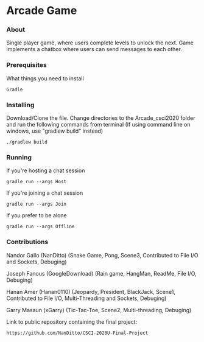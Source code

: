 # Arcade Game

### About
  Single player game, where users complete levels to unlock the next. Game implements a chatbox where users can send messages to each other.

### Prerequisites

What things you need to install
```
Gradle
```

### Installing

Download/Clone the file. Change directories to the Arcade_csci2020 folder and run the following commands from terminal (If using command line on windows,
use "gradlew build" instead)
```
./gradlew build
```

### Running
If you're hosting a chat session
```
gradle run --args Host
```
If you're joining a chat session
```
gradle run --args Join
```
If you prefer to be alone
```
gradle run --args Offline
```
### Contributions
Nandor Gallo (NanDitto) (Snake Game, Pong, Scene3, Contributed to File I/O and Sockets, Debuging)

Joseph Fanous (GoogleDownload) (Rain game, HangMan, ReadMe, File I/O, Debuging)

Hanan Amer (Hanan0110) (Jeopardy, President, BlackJack, Scene1, Contributed to File I/O, Multi-Threading and Sockets, Debuging)

Garry Masaun (xGarry) (Tic-Tac-Toe, Scene2, Multi-threading, Debuging)

Link to public repository containing the final project:
```
https://github.com/NanDitto/CSCI-2020U-Final-Project
```
